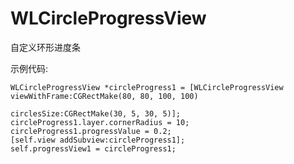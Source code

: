 # WLCircleProgressView
自定义环形进度条

示例代码:

    WLCircleProgressView *circleProgress1 = [WLCircleProgressView viewWithFrame:CGRectMake(80, 80, 100, 100)
                                                               circlesSize:CGRectMake(30, 5, 30, 5)];
    circleProgress1.layer.cornerRadius = 10;
    circleProgress1.progressValue = 0.2;
    [self.view addSubview:circleProgress1];
    self.progressView1 = circleProgress1;
